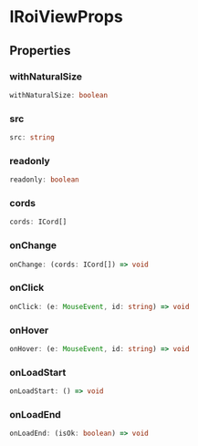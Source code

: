 # IRoiViewProps

## Properties

### withNaturalSize

```ts
withNaturalSize: boolean
```

### src

```ts
src: string
```

### readonly

```ts
readonly: boolean
```

### cords

```ts
cords: ICord[]
```

### onChange

```ts
onChange: (cords: ICord[]) => void
```

### onClick

```ts
onClick: (e: MouseEvent, id: string) => void
```

### onHover

```ts
onHover: (e: MouseEvent, id: string) => void
```

### onLoadStart

```ts
onLoadStart: () => void
```

### onLoadEnd

```ts
onLoadEnd: (isOk: boolean) => void
```
